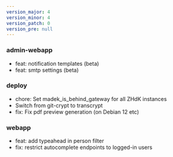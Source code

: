 ```yaml
---
version_major: 4
version_minor: 4
version_patch: 0
version_pre: null
---
```


### admin-webapp

- feat: notification templates (beta)
- feat: smtp settings (beta)

### deploy

- chore: Set madek_is_behind_gateway for all ZHdK instances
- Switch from git-crypt to transcrypt
- fix: Fix pdf preview generation (on Debian 12 etc)

### webapp

- feat: add typeahead in person filter
- fix: restrict autocomplete endpoints to logged-in users

